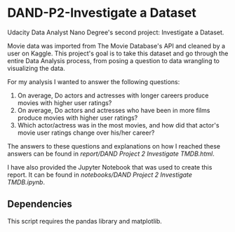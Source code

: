 # DAND-P2-Investigate a Dataset
Udacity Data Analyst Nano Degree's second project: Investigate a Dataset.

Movie data was imported from The Movie Database's API and cleaned by a user on Kaggle. This project's goal is to take
this dataset and go through the entire Data Analysis process, from posing a question to data wrangling to visualizing the
data.

For my analysis I wanted to answer the following questions:
1. On average, Do actors and actresses with longer careers produce movies with higher user ratings?
2. On average, Do actors and actresses who have been in more films produce movies with higher user ratings?
3. Which actor/actress was in the most movies, and how did that actor's movie user ratings change over his/her career?

The answers to these questions and explanations on how I reached these answers can be found in *report/DAND Project 2 Investigate TMDB.html*.

I have also provided the Jupyter Notebook that was used to create this report. It can be found in *notebooks/DAND Project 2 Investigate TMDB.ipynb*.

## Dependencies
This script requires the pandas library and matplotlib.
